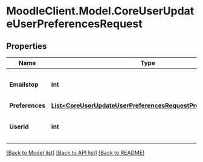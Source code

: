 # MoodleClient.Model.CoreUserUpdateUserPreferencesRequest

## Properties

Name | Type | Description | Notes
------------ | ------------- | ------------- | -------------
**Emailstop** | **int** | Enable or disable notifications for this user | [optional] [default to null]
**Preferences** | [**List&lt;CoreUserUpdateUserPreferencesRequestPreferencesInner&gt;**](CoreUserUpdateUserPreferencesRequestPreferencesInner.md) |  | [optional] 
**Userid** | **int** | id of the user, default to current user | [optional] [default to 0]

[[Back to Model list]](../README.md#documentation-for-models) [[Back to API list]](../README.md#documentation-for-api-endpoints) [[Back to README]](../README.md)

